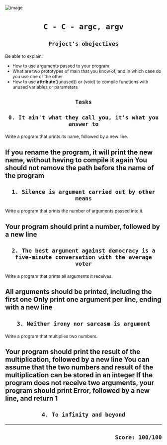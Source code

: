 ![image](https://tanakatarou.tech/wp-content/uploads/2021/10/4c85c234076325c638e2c305400f29d6.jpg)

# <p align=center>`C - C - argc, argv`</p>
## <p align=center> `Project's obejectives` </p>
Be able to explain:
- How to use arguments passed to your program
- What are two prototypes of main that you know of, and in which case do you use one or the other
- How to use __attribute__((unused)) or (void) to compile functions with unused variables or parameters


## <p align=center>`Tasks`</p>
## <p align=center>`0. It ain't what they call you, it's what you answer to`</p>
Write a program that prints its name, followed by a new line.

If you rename the program, it will print the new name, without having to compile it again
You should not remove the path before the name of the program
-------------------------------------------------
## <p align=center>`1. Silence is argument carried out by other means`</p>
Write a program that prints the number of arguments passed into it.

Your program should print a number, followed by a new line
-------------------------------------------------
## <p align=center>`2. The best argument against democracy is a five-minute conversation with the average voter`</p>
Write a program that prints all arguments it receives.

All arguments should be printed, including the first one
Only print one argument per line, ending with a new line
-------------------------------------------------
## <p align=center>`3. Neither irony nor sarcasm is argument`</p>
Write a program that multiplies two numbers.

Your program should print the result of the multiplication, followed by a new line
You can assume that the two numbers and result of the multiplication can be stored in an integer
If the program does not receive two arguments, your program should print Error, followed by a new line, and return 1
-------------------------------------------------
## <p align=center>`4. To infinity and beyond`</p>

-------------------------------------------------

## <p align=right>`Score: 100/100`</p>
